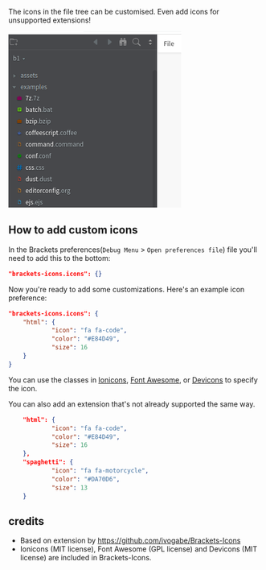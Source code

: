 The icons in the file tree can be customised. Even add icons for unsupported extensions!

![file-Icon.png](images/file-Icon.png)

## How to add custom icons
In the Brackets preferences(`Debug Menu` > `Open preferences file`) file you'll need to add this to the bottom:


```json
"brackets-icons.icons": {}
```

Now you're ready to add some customizations. Here's an example icon preference:

```json
"brackets-icons.icons": {
	"html": {
			"icon": "fa fa-code",
			"color": "#E84D49",
			"size": 16
	}
}
```

You can use the classes in [Ionicons](http://ionicons.com), [Font Awesome](https://fortawesome.github.io/Font-Awesome/), or [Devicons](https://vorillaz.github.io/devicons/#/main) to specify the icon.

You can also add an extension that's not already supported the same way.

```json
	"html": {
			"icon": "fa fa-code",
			"color": "#E84D49",
			"size": 16
	},
	"spaghetti": {
			"icon": "fa fa-motorcycle",
			"color": "#DA70D6",
			"size": 13
	}
```

## credits
* Based on extension by https://github.com/ivogabe/Brackets-Icons
* Ionicons (MIT license), Font Awesome (GPL license) and Devicons (MIT license) are included in Brackets-Icons.
